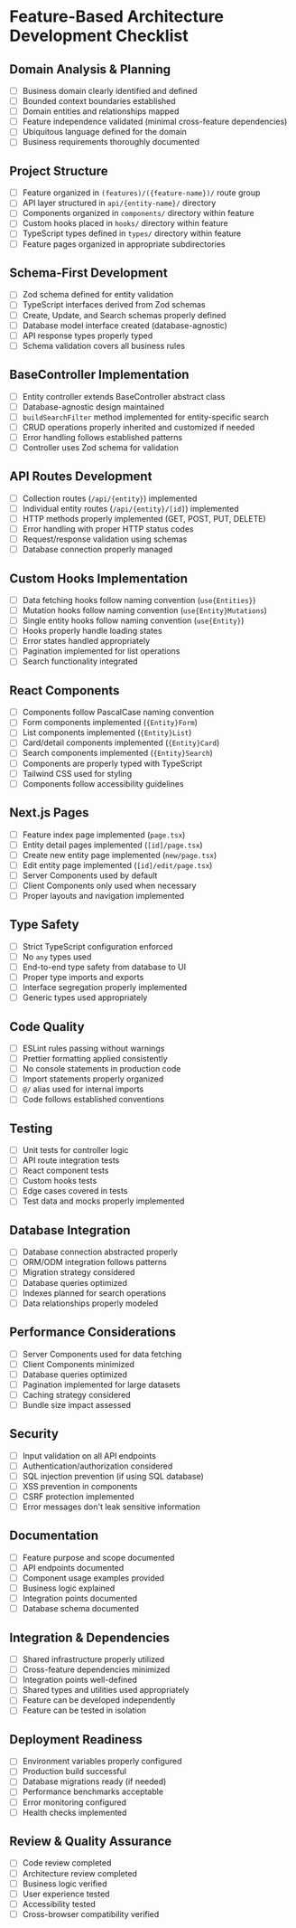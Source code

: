 # Feature-Based Architecture Development Checklist

## Domain Analysis & Planning

- [ ] Business domain clearly identified and defined
- [ ] Bounded context boundaries established
- [ ] Domain entities and relationships mapped
- [ ] Feature independence validated (minimal cross-feature dependencies)
- [ ] Ubiquitous language defined for the domain
- [ ] Business requirements thoroughly documented

## Project Structure

- [ ] Feature organized in `(features)/({feature-name})/` route group
- [ ] API layer structured in `api/{entity-name}/` directory
- [ ] Components organized in `components/` directory within feature
- [ ] Custom hooks placed in `hooks/` directory within feature
- [ ] TypeScript types defined in `types/` directory within feature
- [ ] Feature pages organized in appropriate subdirectories

## Schema-First Development

- [ ] Zod schema defined for entity validation
- [ ] TypeScript interfaces derived from Zod schemas
- [ ] Create, Update, and Search schemas properly defined
- [ ] Database model interface created (database-agnostic)
- [ ] API response types properly typed
- [ ] Schema validation covers all business rules

## BaseController Implementation

- [ ] Entity controller extends BaseController abstract class
- [ ] Database-agnostic design maintained
- [ ] `buildSearchFilter` method implemented for entity-specific search
- [ ] CRUD operations properly inherited and customized if needed
- [ ] Error handling follows established patterns
- [ ] Controller uses Zod schema for validation

## API Routes Development

- [ ] Collection routes (`/api/{entity}`) implemented
- [ ] Individual entity routes (`/api/{entity}/[id]`) implemented
- [ ] HTTP methods properly implemented (GET, POST, PUT, DELETE)
- [ ] Error handling with proper HTTP status codes
- [ ] Request/response validation using schemas
- [ ] Database connection properly managed

## Custom Hooks Implementation

- [ ] Data fetching hooks follow naming convention (`use{Entities}`)
- [ ] Mutation hooks follow naming convention (`use{Entity}Mutations`)
- [ ] Single entity hooks follow naming convention (`use{Entity}`)
- [ ] Hooks properly handle loading states
- [ ] Error states handled appropriately
- [ ] Pagination implemented for list operations
- [ ] Search functionality integrated

## React Components

- [ ] Components follow PascalCase naming convention
- [ ] Form components implemented (`{Entity}Form`)
- [ ] List components implemented (`{Entity}List`)
- [ ] Card/detail components implemented (`{Entity}Card`)
- [ ] Search components implemented (`{Entity}Search`)
- [ ] Components are properly typed with TypeScript
- [ ] Tailwind CSS used for styling
- [ ] Components follow accessibility guidelines

## Next.js Pages

- [ ] Feature index page implemented (`page.tsx`)
- [ ] Entity detail pages implemented (`[id]/page.tsx`)
- [ ] Create new entity page implemented (`new/page.tsx`)
- [ ] Edit entity page implemented (`[id]/edit/page.tsx`)
- [ ] Server Components used by default
- [ ] Client Components only used when necessary
- [ ] Proper layouts and navigation implemented

## Type Safety

- [ ] Strict TypeScript configuration enforced
- [ ] No `any` types used
- [ ] End-to-end type safety from database to UI
- [ ] Proper type imports and exports
- [ ] Interface segregation properly implemented
- [ ] Generic types used appropriately

## Code Quality

- [ ] ESLint rules passing without warnings
- [ ] Prettier formatting applied consistently
- [ ] No console statements in production code
- [ ] Import statements properly organized
- [ ] `@/` alias used for internal imports
- [ ] Code follows established conventions

## Testing

- [ ] Unit tests for controller logic
- [ ] API route integration tests
- [ ] React component tests
- [ ] Custom hooks tests
- [ ] Edge cases covered in tests
- [ ] Test data and mocks properly implemented

## Database Integration

- [ ] Database connection abstracted properly
- [ ] ORM/ODM integration follows patterns
- [ ] Migration strategy considered
- [ ] Database queries optimized
- [ ] Indexes planned for search operations
- [ ] Data relationships properly modeled

## Performance Considerations

- [ ] Server Components used for data fetching
- [ ] Client Components minimized
- [ ] Database queries optimized
- [ ] Pagination implemented for large datasets
- [ ] Caching strategy considered
- [ ] Bundle size impact assessed

## Security

- [ ] Input validation on all API endpoints
- [ ] Authentication/authorization considered
- [ ] SQL injection prevention (if using SQL database)
- [ ] XSS prevention in components
- [ ] CSRF protection implemented
- [ ] Error messages don't leak sensitive information

## Documentation

- [ ] Feature purpose and scope documented
- [ ] API endpoints documented
- [ ] Component usage examples provided
- [ ] Business logic explained
- [ ] Integration points documented
- [ ] Database schema documented

## Integration & Dependencies

- [ ] Shared infrastructure properly utilized
- [ ] Cross-feature dependencies minimized
- [ ] Integration points well-defined
- [ ] Shared types and utilities used appropriately
- [ ] Feature can be developed independently
- [ ] Feature can be tested in isolation

## Deployment Readiness

- [ ] Environment variables properly configured
- [ ] Production build successful
- [ ] Database migrations ready (if needed)
- [ ] Performance benchmarks acceptable
- [ ] Error monitoring configured
- [ ] Health checks implemented

## Review & Quality Assurance

- [ ] Code review completed
- [ ] Architecture review completed
- [ ] Business logic verified
- [ ] User experience tested
- [ ] Accessibility tested
- [ ] Cross-browser compatibility verified
